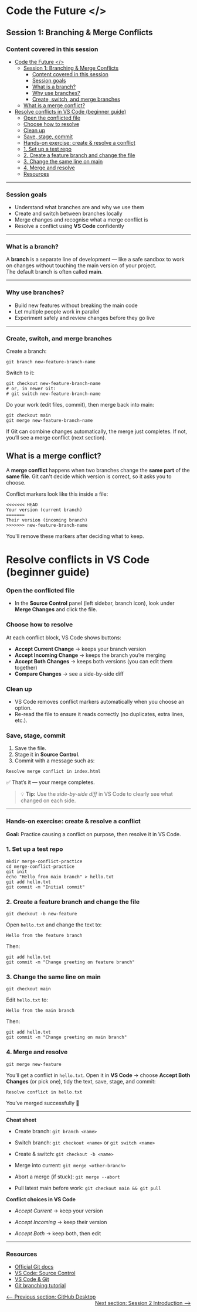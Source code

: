 # Code the Future </>

## Session 1: Branching & Merge Conflicts

### Content covered in this session

- [Code the Future \</\>](#code-the-future-)
  - [Session 1: Branching \& Merge Conflicts](#session-1-branching--merge-conflicts)
    - [Content covered in this session](#content-covered-in-this-session)
    - [Session goals](#session-goals)
    - [What is a branch?](#what-is-a-branch)
    - [Why use branches?](#why-use-branches)
    - [Create, switch, and merge branches](#create-switch-and-merge-branches)
  - [What is a merge conflict?](#what-is-a-merge-conflict)
- [Resolve conflicts in VS Code (beginner guide)](#resolve-conflicts-in-vs-code-beginner-guide)
    - [Open the conflicted file](#open-the-conflicted-file)
    - [Choose how to resolve](#choose-how-to-resolve)
    - [Clean up](#clean-up)
    - [Save, stage, commit](#save-stage-commit)
    - [Hands-on exercise: create \& resolve a conflict](#hands-on-exercise-create--resolve-a-conflict)
    - [1. Set up a test repo](#1-set-up-a-test-repo)
    - [2. Create a feature branch and change the file](#2-create-a-feature-branch-and-change-the-file)
    - [3. Change the same line on main](#3-change-the-same-line-on-main)
    - [4. Merge and resolve](#4-merge-and-resolve)
    - [Resources](#resources)

---

### Session goals

- Understand what branches are and why we use them  
- Create and switch between branches locally  
- Merge changes and recognise what a merge conflict is  
- Resolve a conflict using **VS Code** confidently

---

### What is a branch?

A **branch** is a separate line of development — like a safe sandbox to work on changes without touching the main version of your project.  
The default branch is often called **main**.

---

### Why use branches?

- Build new features without breaking the main code
- Let multiple people work in parallel
- Experiment safely and review changes before they go live

---

### Create, switch, and merge branches

Create a branch:
```
git branch new-feature-branch-name
```

Switch to it:
```
git checkout new-feature-branch-name
# or, in newer Git:
# git switch new-feature-branch-name
```

Do your work (edit files, commit), then merge back into main:
```
git checkout main
git merge new-feature-branch-name
```
If Git can combine changes automatically, the merge just completes.
If not, you’ll see a merge conflict (next section).

## What is a merge conflict?

A **merge conflict** happens when two branches change the **same part** of the **same file**.
Git can't decide which version is correct, so it asks you to choose.

Conflict markers look like this inside a file:
```
<<<<<<< HEAD
Your version (current branch)
=======
Their version (incoming branch)
>>>>>>> new-feature-branch-name
```

You'll remove these markers after deciding what to keep.

# Resolve conflicts in VS Code (beginner guide)

### Open the conflicted file
- In the **Source Control** panel (left sidebar, branch icon), look under **Merge Changes** and click the file.

### Choose how to resolve
At each conflict block, VS Code shows buttons:

- **Accept Current Change** → keeps your branch version  
- **Accept Incoming Change** → keeps the branch you’re merging  
- **Accept Both Changes** → keeps both versions (you can edit them together)  
- **Compare Changes** → see a side-by-side diff

### Clean up
- VS Code removes conflict markers automatically when you choose an option.  
- Re-read the file to ensure it reads correctly (no duplicates, extra lines, etc.).

### Save, stage, commit
1. Save the file.  
2. Stage it in **Source Control**.  
3. Commit with a message such as:  

```
Resolve merge conflict in index.html
```


✅ That’s it — your merge completes.

> 💡 **Tip:** Use the *side-by-side diff* in VS Code to clearly see what changed on each side.

---

### Hands-on exercise: create & resolve a conflict

**Goal:** Practice causing a conflict on purpose, then resolve it in VS Code.

### 1. Set up a test repo

```
mkdir merge-conflict-practice
cd merge-conflict-practice
git init
echo "Hello from main branch" > hello.txt
git add hello.txt
git commit -m "Initial commit"
```

### 2. Create a feature branch and change the file

```
git checkout -b new-feature
```

Open `hello.txt` and change the text to:

```
Hello from the feature branch
```

Then:

```
git add hello.txt
git commit -m "Change greeting on feature branch"
```

### 3. Change the same line on main

```
git checkout main
```

Edit `hello.txt` to:

```
Hello from the main branch
```

Then:
```
git add hello.txt
git commit -m "Change greeting on main branch"
```

###  4. Merge and resolve
```
git merge new-feature
```

You’ll get a conflict in `hello.txt`.
Open it in **VS Code** → choose **Accept Both Changes** (or pick one), tidy the text, save, stage, and commit:
```
Resolve conflict in hello.txt
```

You’ve merged successfully 🎉

---


**Cheat sheet**

- Create branch: `git branch <name>`

- Switch branch: `git checkout <name>` or `git switch <name>`

- Create & switch: `git checkout -b <name>`

- Merge into current: `git merge <other-branch>`

- Abort a merge (if stuck): `git merge --abort`

- Pull latest main before work: `git checkout main && git pull`

**Conflict choices in VS Code**

- _Accept Current_ → keep your version

- _Accept Incoming_ → keep their version

- _Accept Both_ → keep both, then edit

---

### Resources
<ul> 
<li>
<a style="pointer-events:all" href="https://git-scm.com/docs" target="_blank" title="Official Git docs">Official Git docs</a>
</li> 
<li>
<a style="pointer-events:all" href="https://code.visualstudio.com/docs/sourcecontrol/overview" target="_blank" title="VS Code Source Control">VS Code: Source Control</a>
</li> 
<li><a style="pointer-events:all" href="https://code.visualstudio.com/docs/editor/versioncontrol" target="_blank" title="VS Code & Git">VS Code & Git</a>
</li> 
<li>
<a style="pointer-events:all" href="https://www.atlassian.com/git/tutorials/using-branches" target="_blank" title="Git branching tutorial">Git branching tutorial</a>
</li> 
</ul>

<div style="width: 100%">
<a href='intro_to_github.md'><-- Previous section: GitHub Desktop</a>
<div align="right">
<a  href='../session-2/README.md'>Next section: Session 2 Introduction --></a></div>
</div>
